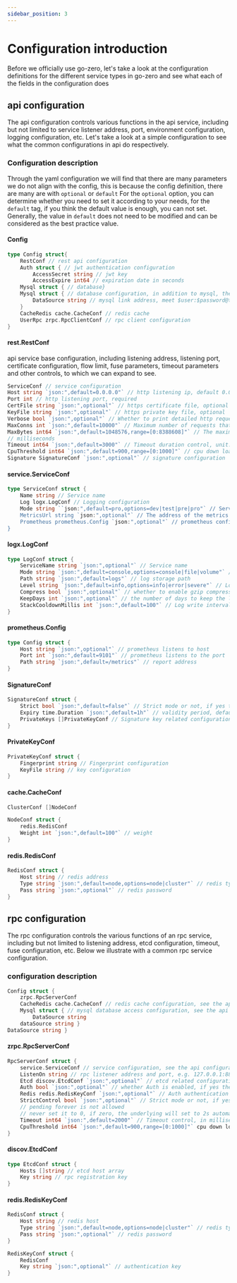 ```yaml
---
sidebar_position: 3
---
```


# Configuration introduction

Before we officially use go-zero, let's take a look at the configuration definitions for the different service types in go-zero and see what each of the fields in the configuration does

## api configuration
The api configuration controls various functions in the api service, including but not limited to service listener address, port, environment configuration, logging configuration, etc. Let's take a look at a simple configuration to see what the common configurations in api do respectively.

### Configuration description
Through the yaml configuration we will find that there are many parameters we do not align with the config, this is because the config definition, there are many are with `optional` or `default`
For the `optional` option, you can determine whether you need to set it according to your needs, for the `default` tag, if you think the default value is enough, you can not set.
Generally, the value in `default` does not need to be modified and can be considered as the best practice value.

#### Config

```go
type Config struct{
    RestConf // rest api configuration
    Auth struct { // jwt authentication configuration
        AccessSecret string // jwt key
        AccessExpire int64 // expiration date in seconds
    Mysql struct { // database}
    Mysql struct { // database configuration, in addition to mysql, there may be other databases such as mongo
        DataSource string // mysql link address, meet $user:$password@tcp($ip:$port)/$db?$queries format can be
    }
    CacheRedis cache.CacheConf // redis cache
    UserRpc zrpc.RpcClientConf // rpc client configuration
}    
```

#### rest.RestConf
api service base configuration, including listening address, listening port, certificate configuration, flow limit, fuse parameters, timeout parameters and other controls, to which we can expand to see.
```go
ServiceConf // service configuration
Host string `json:",default=0.0.0.0"` // http listening ip, default 0.0.0.0
Port int // http listening port, required
CertFile string `json:",optional"` // https certificate file, optional
KeyFile string `json:",optional"` // https private key file, optional 
Verbose bool `json:",optional"` // Whether to print detailed http request logs
MaxConns int `json:",default=10000"` // Maximum number of requests that can be accepted at the same time by http (limited number of streams), default 10000
MaxBytes int64 `json:",default=1048576,range=[0:8388608]"` // The maximum ContentLength of http requests that can be accepted, default 1048576, the set value must not be between 0 and 8388608
// milliseconds
Timeout int64 `json:",default=3000"` // Timeout duration control, unit: milliseconds, default 3000
CpuThreshold int64 `json:",default=900,range=[0:1000]"` // cpu down load threshold, default 900, allowable range 0 to 1000
Signature SignatureConf `json:",optional"` // signature configuration
```

#### service.ServiceConf
```go
type ServiceConf struct {
    Name string // Service name
    Log logx.LogConf // Logging configuration
    Mode string ``json:",default=pro,options=dev|test|pre|pro"` // Service environment, dev-development environment, test-test environment, pre-pre-release environment, pro-formal environment
    MetricsUrl string `json:",optional"` // The address of the metrics reporting interface, which needs to support post json
    Prometheus prometheus.Config `json:",optional"` // prometheus configuration
}
```

#### logx.LogConf
```go
type LogConf struct {
	ServiceName string `json:",optional"` // Service name
	Mode string `json:",default=console,options=console|file|volume"` // Logging mode, console-output to console, file-output to current server (container) file, volume-output docker hanging inside the file
	Path string `json:",default=logs"` // log storage path
	Level string `json:",default=info,options=info|error|severe"` // Logging level
	Compress bool `json:",optional"` // whether to enable gzip compression
	KeepDays int `json:",optional"` // the number of days to keep the logs
	StackCooldownMillis int `json:",default=100"` // Log write interval
}
```

#### prometheus.Config
```go
type Config struct {
	Host string `json:",optional"` // prometheus listens to host
	Port int `json:",default=9101"` // prometheus listens to the port
	Path string `json:",default=/metrics"` // report address
}
```

#### SignatureConf
```go
SignatureConf struct {
    Strict bool `json:",default=false"` // Strict mode or not, if yes then PrivateKeys are required
    Expiry time.Duration `json:",default=1h"` // validity period, default 1 hour
    PrivateKeys []PrivateKeyConf // Signature key related configuration
}
```

#### PrivateKeyConf
```go
PrivateKeyConf struct {
    Fingerprint string // Fingerprint configuration
    KeyFile string // key configuration
}
```

#### cache.CacheConf
```go
ClusterConf []NodeConf

NodeConf struct {
    redis.RedisConf
    Weight int `json:",default=100"` // weight
}
```

#### redis.RedisConf
```go
RedisConf struct {
    Host string // redis address
    Type string `json:",default=node,options=node|cluster"` // redis type
    Pass string `json:",optional"` // redis password
}
```

## rpc configuration

The rpc configuration controls the various functions of an rpc service, including but not limited to listening address, etcd configuration, timeout, fuse configuration, etc. Below we illustrate with a common rpc service configuration.

### configuration description
```go
Config struct {
    zrpc.RpcServerConf
    CacheRedis cache.CacheConf // redis cache configuration, see the api configuration notes for details, not to be repeated here
    Mysql struct { // mysql database access configuration, see the api configuration notes for details, not here
        DataSource string
    dataSource string }
DataSource string }
```

#### zrpc.RpcServerConf
```go
RpcServerConf struct {
    service.ServiceConf // service configuration, see the api configuration description for details, not to be repeated here
    ListenOn string // rpc listener address and port, e.g. 127.0.0.1:8888
    Etcd discov.EtcdConf `json:",optional"` // etcd related configuration
    Auth bool `json:",optional"` // whether Auth is enabled, if yes then Redis is required
    Redis redis.RedisKeyConf `json:",optional"` // Auth authentication
    StrictControl bool `json:",optional"` // Strict mode or not, if yes then Auth fails if an error is encountered, otherwise it can be considered successful
    // pending forever is not allowed
    // never set it to 0, if zero, the underlying will set to 2s automatically
    Timeout int64 `json:",default=2000"` // Timeout control, in milliseconds
    CpuThreshold int64 `json:",default=900,range=[0:1000]"` cpu down load threshold, default 900, allowable range 0 to 1000
}
```

#### discov.EtcdConf
```go
type EtcdConf struct {
	Hosts []string // etcd host array
	Key string // rpc registration key
}
```

#### redis.RedisKeyConf
```go
RedisConf struct {
    Host string // redis host
    Type string `json:",default=node,options=node|cluster"` // redis type
    Pass string `json:",optional"` // redis password
}

RedisKeyConf struct {
    RedisConf
    Key string `json:",optional"` // authentication key
}
```
